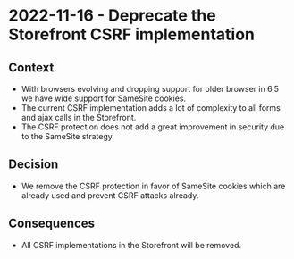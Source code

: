 # 2022-11-16 - Deprecate the Storefront CSRF implementation

## Context

* With browsers evolving and dropping support for older browser in 6.5 we have wide support for SameSite cookies.
* The current CSRF implementation adds a lot of complexity to all forms and ajax calls in the Storefront.
* The CSRF protection does not add a great improvement in security due to the SameSite strategy.

## Decision

* We remove the CSRF protection in favor of SameSite cookies which are already used and prevent CSRF attacks already.

## Consequences

* All CSRF implementations in the Storefront will be removed.
